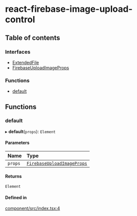 # react-firebase-image-upload-control

## Table of contents

### Interfaces

- [ExtendedFile](interfaces/ExtendedFile.md)
- [FirebaseUploadImageProps](interfaces/FirebaseUploadImageProps.md)

### Functions

- [default](modules.md#default)

## Functions

### default

▸ **default**(`props`): `Element`

#### Parameters

| Name | Type |
| :------ | :------ |
| `props` | [`FirebaseUploadImageProps`](interfaces/FirebaseUploadImageProps.md) |

#### Returns

`Element`

#### Defined in

[component/src/index.tsx:4](https://github.com/brownieboy/react-firebase-image-upload-control/blob/0a3cb42/component/src/index.tsx#L4)
